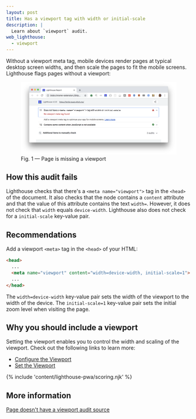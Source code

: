 ```yaml
---
layout: post
title: Has a viewport tag with width or initial-scale
description: |
  Learn about `viewport` audit.
web_lighthouse:
  - viewport
---
```


Without a viewport meta tag, mobile devices render pages at typical desktop
screen widths, and then scale the pages to fit the mobile screens.
Lighthouse flags pages without a viewport:

<figure class="w-figure">
  <img class="w-screenshot w-screenshot--filled" src="viewport.png" alt="Lighthouse audit shows page is missing a viewport">
  <figcaption class="w-figcaption">
    Fig. 1 — Page is missing a viewport
  </figcaption>
</figure>

## How this audit fails

Lighthouse checks that there's a `<meta name="viewport">` tag in the `<head>`
of the document. It also checks that the node contains a `content` attribute
and that the value of this attribute contains the text `width=`. However,
it does not check that `width` equals `device-width`. Lighthouse also does not
check for a `initial-scale` key-value pair.

## Recommendations

Add a viewport `<meta>` tag in the `<head>` of your HTML:

```html
<head>
  ...
  <meta name="viewport" content="width=device-width, initial-scale=1">
  ...
</head>
```

The `width=device-width` key-value pair sets the width of the viewport to
the width of the device. The `initial-scale=1` key-value pair sets the initial
zoom level when visiting the page.

## Why you should include a viewport

Setting the viewport enables you to control the width and scaling of the viewport.
Check out the following links to learn more:

- [Configure the Viewport](/https://developers.google.com/speed/docs/insights/ConfigureViewport)
- [Set the Viewport](https://developers.google.com/web/fundamentals/design-and-ux/responsive/#set-the-viewport)

{% include 'content/lighthouse-pwa/scoring.njk' %}

## More information

[Page doesn't have a viewport audit source](https://github.com/GoogleChrome/lighthouse/blob/master/lighthouse-core/audits/viewport.js)